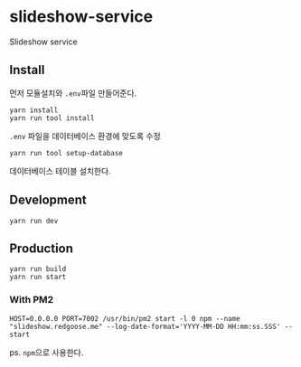 # slideshow-service

Slideshow service

## Install

먼저 모듈설치와 `.env`파일 만들어준다.

```shell
yarn install
yarn run tool install
```

`.env` 파일을 데이터베이스 환경에 맞도록 수정

```shell
yarn run tool setup-database
```

데이터베이스 테이블 설치한다.


## Development

```shell
yarn run dev
```

## Production

```shell
yarn run build
yarn run start
```

### With PM2

```shell
HOST=0.0.0.0 PORT=7002 /usr/bin/pm2 start -l 0 npm --name "slideshow.redgoose.me" --log-date-format='YYYY-MM-DD HH:mm:ss.SSS' -- start
```

ps. `npm`으로 사용한다.
